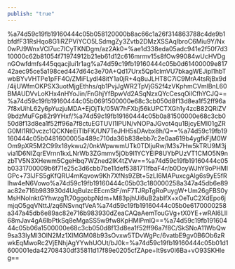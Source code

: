 ```yaml
---
publish: "true"
---
```

%a74d59c19fb19160444c05b058120000b8ac66c1a26f314863788c4de9b1bfdfF31RsHqo8G1iRZPViYCO5LSdmgZy3Zvtb2DMzXSSAqIbroC6Miu9Y/Nx0wPJ9WnxVCl7uc7ICyTKNDgm/az2Ak0=%ae1d338eda05adc941e2f50f7d310000c62b81054f71974912b21eb61d12c616mrmv15s8fOw99084wUcHVDgnGOwfdmfs445qqacjlui1r1ag%a74d59c19fb19160444c05b0d61400009e81742aec95ce5a198ced447d64c3e70A+Qd17Urx5Qp1cImVU7bkagWEJipl1hbTwbBYvVHTPe1pFF4O/ZMiFLydl48itY1a0jR+4q8uJLHT8C7iC9MrA4tsRjBx9d/4ijUWfmOKPSX3uotMjgEthhs/qb1PvjJgWR2TpVjG52f4zVKphmCVmlBnL60BMAUDVvLoKHx4nHYoJin/FnGhjYfBpwVd2ASqNzxQYcCesqOilCfhYCJQ==%a74d59c19fb19160444c05b0691500000e68c3cb050d8f13d8ea1f52ff96a7f8xUihL62y6pYuzjuMDA+EjOjTk/05W7hFXbj56kUPCTXGh1y4zcB82QRiZV9bdzMuFGp82r9YHxf/%a74d59c19fb19160444c05b0a81500000e68c3cb050d8f13d8ea1f52ff96a7f8ctuEGTUVI1lPUN/vNOPaJGvot4qu1BjcyEMI01gZRG0MI1RlOvczc1QCKNeEiTIbFK/UN7TeJHH5sDAvbx8h/Q==%a74d59c19fb19160444c05b0481600005a489c710da36b838ebb7c2e0aa619b4ygfkFjM0WOm9pXR5M2C99x18ykwu2/0nkWpwwmUTk0TDljuRw/M3s7Hw5kTRU9M3jvia1D6NIZqrEVrnn1kxLNrWb3ZGmmv5jOb9I1YCYElP8UYbPUzVT1CMO5N9nzbTV5N3XHewm5CgeHbq7WZned2IK4tZVw==%a74d59c19fb19160444c05b0331700009b6f71e25c3d6cbb7be11def5381711fbaF4r/b0DoyWJhY9oPHMIGPc+73lJFS5gKfQRU4mKqvow9Kh7XfNs9ZBt+5zLI6MAPuxcgAlg6s9yE5fRIhw4eN6Vowo%a74d59c19fb19160444c05b03c180000258a347a45db6e89ac82e716b983930d4UqBulzcEEcmStF/mF7TJRpTgRoPuygW+Um26gFBS0yMsHNoInktGYhwzgTt70ggobpNdm+M83pjhUi6uB2abIfX+xOeTuC2XdEpo6jmjqO5gqVNttJ/zq6NSvnqfVeA%a74d59c19fb19160444c05b0e6170000258a347a45db6e89ac82e716b983930dZeaCAQaAemTouGVg+tX0YE+wRAl6LII68mJav4gA6IbPtkSq8eMgaSS5w9fw8KpHMlPmlQ==%a74d59c19fb19160444c05b06a1500000e68c3cb050d8f13d8ea1f52ff96a7f8C/SkSNoA11WbQw9sa33lyMI3OlN2Mz1XIMGM08b93sOvxw5TDvWgPc/6vatbE9gv0B6Ob6zRwkEqMwoRc2VjENhjAgYYwhUOUt/bJ0k=%a74d59c19fb19160444c05b01d1600001eda42708430df35811d17f89e0205cfZApe+It9sv0I6Ba+vO93SKHleg==